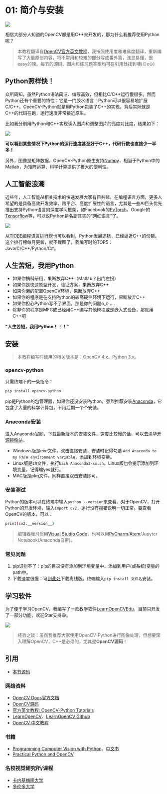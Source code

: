 # 01: 简介与安装

![](http://cos.codec.wang/cv2_install_opencv-python.jpg)

相信大部分人知道的OpenCV都是用C++来开发的，那为什么我推荐使用Python呢？

> 本教程翻译自[OpenCV官方英文教程](http://opencv-python-tutroals.readthedocs.io/en/latest/index.html)，我按照使用度和难易度翻译，重新编写了大量原创内容，将不常用和较难的部分写成番外篇，浅显易懂，很easy的辣。每节的源码、图片和练习题答案均可在引用处找到噢\(⊙o⊙\)

## Python照样快！

众所周知，虽然Python语法简洁、编写高效，但相比C/C++运行慢很多。然而Python还有个重要的特性：它是一门胶水语言！Python可以很容易地扩展C/C++。OpenCV-Python就是用Python包装了C++的实现，背后实际就是C++的代码在跑，运行速度非常接近原生。

比如我分别用Python和C++实现读入图片和调整图片的亮度对比度，结果如下：

![](http://cos.codec.wang/cv2_python_vs_cplus_speed.jpg)

**可以看到某些情况下Python的运行速度甚至好于C++，代码行数也直接少一半多！**

另外，图像是矩阵数据，OpenCV-Python原生支持[Numpy](https://baike.baidu.com/item/numpy)，相当于Python中的Matlab，为矩阵运算、科学计算提供了极大的便利性。

## 人工智能浪潮

近些年，人工智能AI相关技术的快速发展大家有目共睹。在编程语言方面，更多人希望的是具备高效开发效率、跨平台、高度扩展性的语言，尤其是一些AI巨头优先推出支持Python语言的深度学习框架，如Facebook的[PyTorch](https://pytorch.org/)、Google的[Tensorflow](https://tensorflow.google.cn/)等，可以说Python是名副其实的“网红语言”了。

![](http://cos.codec.wang/cv2_ai_ml_dl2.jpg)

从[TIOBE编程语言排行榜](https://www.tiobe.com/tiobe-index/)也可以看到，Python发展迅猛，已经逼近C++的份额。这个排行榜每月更新，就不截图了，我编写时的TOP5：Java/C/C++/Python/C\#。

## 人生苦短，我用Python

* 如果你搞科研用，果断放弃C++（Matlab？出门左拐）
* 如果你是快速原型开发，验证方案，果断放弃C++
* 如果你懒的配置OpenCV环境，果断放弃C++
* 如果你的程序是在支持Python的较高硬件环境下运行，果断放弃C++
* 如果你担心Python写不了界面，那是你的问题o\_o ....
* 除非你的程序是MFC或已经用C++编写其他模块或是嵌入式设备，那就用C++吧

**"人生苦短，我用Python！！！"**

## 安装

> 本教程编写时使用的相关版本是：OpenCV 4.x，Python 3.x。

### opencv-python

只需终端下的一条指令：

```bash
pip install opencv-python
```

pip是Python的包管理器，如果你还没安装Python，强烈推荐安装[Anaconda](https://www.anaconda.com/download/)，它包含了大量的科学计算包，不用后期一个个安装。

### Anaconda安装

进入Anaconda[官网](https://www.anaconda.com/download/)，下载最新版本的安装文件，速度比较慢的话，可以去[清华开源镜像站](https://mirrors.tuna.tsinghua.edu.cn/anaconda/archive/)。

* Windows版是exe文件，双击直接安装，安装时记得勾选 `Add Anaconda to my PATH environment variable`，添加到环境变量。
* Linux版是sh文件，执行`bash Anaconda3-xx.sh`，Linux版也会提示添加到环境变量，记得输yes就行。
* MAC版是pkg文件，同样直接双击安装即可。

### 安装测试

Python的版本可以在终端中输入`python --version`来查看。对于OpenCV，打开Python的开发环境，输入`import cv2`，运行没有报错说明一切正常。要查看OpenCV的版本，可以：

```bash
print(cv2.__version__)
```

> 编辑器我习惯用[Visual Studio Code](http://code.visualstudio.com/)，也可以用[PyCharm](http://www.jetbrains.com/pycharm/)/[Atom](https://atom.io/)/Jupyter Notebook\(Anaconda自带\)。

### 常见问题

1. pip识别不了：pip的目录没有添加到环境变量中，添加到用户\(或系统\)变量的path中。
2. 下载速度很慢：可[到此处](https://pypi.org/search/?q=opencv-python)下载离线版。终端输入`pip install 文件名`安装。

## 学习软件

为了便于学习OpenCV，我编写了一款教学软件[LearnOpenCVEdu](https://github.com/codecwang/LearnOpenCVEdu)，目前只开发了一部分功能，欢迎Star支持:smiley:。

![](http://cos.codec.wang/cv2_learn_opencv_edu_soft_screenshot.jpg)

> 经验之谈：虽然我推荐大家使用OpenCV-Python进行图像处理，但想要深入理解OpenCV，C++是必须的，尤其是**OpenCV源码**！

## 引用

* [本节源码](https://github.com/codecwang/OpenCV-Python-Tutorial/tree/master/01-Introduction-and-Installation)

### 网络资料

* [OpenCV Docs官方文档](https://docs.opencv.org/)
* [OpenCV源码](https://github.com/opencv/opencv)
* [官方英文教程: OpenCV-Python Tutorials](http://opencv-python-tutroals.readthedocs.io/en/latest/py_tutorials/py_tutorials.html)
* [LearnOpenCV](http://www.learnopencv.com)、[LearnOpenCV Github](https://github.com/spmallick/learnopencv)
* [OpenCV 中文教程](http://www.opencv.org.cn/opencvdoc/2.3.2/html/doc/tutorials/tutorials.html)

### 书籍

* [Programming Computer Vision with Python](http://programmingcomputervision.com/)、[中文书](https://www.amazon.cn/dp/B00L3Y3NEM/ref=sr_1_1?ie=UTF8&qid=1543929834&sr=8-1&keywords=Python+%E8%AE%A1%E7%AE%97%E6%9C%BA%E8%A7%86%E8%A7%89)
* [Practical Python and OpenCV](https://www.pyimagesearch.com/practical-python-opencv/)

### 名校视觉研究所/课程

* [卡内基梅隆大学](http://graphics.cs.cmu.edu/)
* [多伦多大学](https://www.cs.toronto.edu/~guerzhoy/320/)

